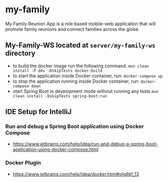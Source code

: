 # my-family
My Family Reunion App is a role based mobile-web application that will promote family reunions and connect families across the globe.

## My-Family-WS located at `server/my-family-ws` directory
- to build the docker image run the following command: `mvn clean install -P dev -DskipTests docker:build`
- to start the application inside Docker container, run: `docker-compose up`
- to stop the application running inside Docker container, run: `docker-compose down`
- start Spring Boot in development mode without running any tests `mvn clean install -DskipTests spring-boot:run`


## IDE Setup for IntelliJ
### Run and debug a Spring Boot application using Docker Compose
- https://www.jetbrains.com/help/idea/run-and-debug-a-spring-boot-application-using-docker-compose.html
### Docker Plugin
- https://www.jetbrains.com/help/idea/docker.html#olg6kf_13

